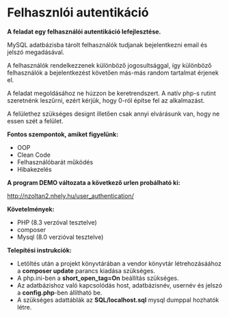 # Felhasznlói autentikáció

**A feladat egy felhasználói autentikáció lefejlesztése.**

MySQL adatbázisba tárolt felhasználók tudjanak bejelentkezni email és jelszó megadásával.

A felhasználók rendelkezzenek különböző jogosultsággal, így különböző felhasználók a bejelentkezést követően más-más random tartalmat érjenek el.

A feladat megoldásához ne húzzon be keretrendszert. A natív php-s rutint szeretnénk leszűrni, ezért kérjük, hogy 0-ról építse fel az alkalmazást.

A felülethez szükséges designt illetően csak annyi elvárásunk van, hogy ne essen szét a felület.

**Fontos szempontok, amiket figyelünk:**
- OOP
- Clean Code
- Felhasználóbarát működés
- Hibakezelés

**A program DEMO változata a következő urlen probálható ki:**

http://nzoltan2.nhely.hu/user_authentication/

**Követelmények:**
- PHP (8.3 verzóval tesztelve)
- composer
- Mysql (8.0 verzióval tesztelve)

**Telepítési instrukciók:**
- Letöltés után a projekt könyvtárában a vendor könyvtár létrehozásáához a **composer update** parancs kiadása szükséges.
- A php.ini-ben a **short_open_tag=On** beállítás szükséges.
- Az adatbázishoz való kapcsolódás host, adatbázisnév, usernév és jelszó a **config.php**-ben állítható be.
- A szükséges adattáblák az **SQL/localhost.sql** mysql dumppal hozhatók létre.

